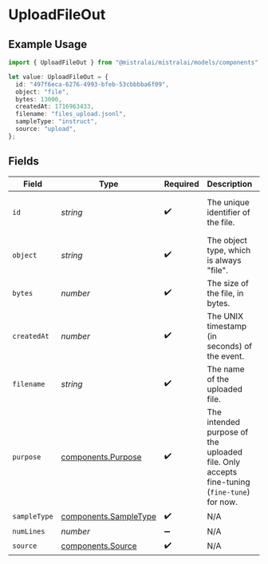 # UploadFileOut

## Example Usage

```typescript
import { UploadFileOut } from "@mistralai/mistralai/models/components";

let value: UploadFileOut = {
  id: "497f6eca-6276-4993-bfeb-53cbbbba6f09",
  object: "file",
  bytes: 13000,
  createdAt: 1716963433,
  filename: "files_upload.jsonl",
  sampleType: "instruct",
  source: "upload",
};
```

## Fields

| Field                                                                                      | Type                                                                                       | Required                                                                                   | Description                                                                                | Example                                                                                    |
| ------------------------------------------------------------------------------------------ | ------------------------------------------------------------------------------------------ | ------------------------------------------------------------------------------------------ | ------------------------------------------------------------------------------------------ | ------------------------------------------------------------------------------------------ |
| `id`                                                                                       | *string*                                                                                   | :heavy_check_mark:                                                                         | The unique identifier of the file.                                                         | 497f6eca-6276-4993-bfeb-53cbbbba6f09                                                       |
| `object`                                                                                   | *string*                                                                                   | :heavy_check_mark:                                                                         | The object type, which is always "file".                                                   | file                                                                                       |
| `bytes`                                                                                    | *number*                                                                                   | :heavy_check_mark:                                                                         | The size of the file, in bytes.                                                            | 13000                                                                                      |
| `createdAt`                                                                                | *number*                                                                                   | :heavy_check_mark:                                                                         | The UNIX timestamp (in seconds) of the event.                                              | 1716963433                                                                                 |
| `filename`                                                                                 | *string*                                                                                   | :heavy_check_mark:                                                                         | The name of the uploaded file.                                                             | files_upload.jsonl                                                                         |
| `purpose`                                                                                  | [components.Purpose](../../models/components/purpose.md)                                   | :heavy_check_mark:                                                                         | The intended purpose of the uploaded file. Only accepts fine-tuning (`fine-tune`) for now. | fine-tune                                                                                  |
| `sampleType`                                                                               | [components.SampleType](../../models/components/sampletype.md)                             | :heavy_check_mark:                                                                         | N/A                                                                                        |                                                                                            |
| `numLines`                                                                                 | *number*                                                                                   | :heavy_minus_sign:                                                                         | N/A                                                                                        |                                                                                            |
| `source`                                                                                   | [components.Source](../../models/components/source.md)                                     | :heavy_check_mark:                                                                         | N/A                                                                                        |                                                                                            |